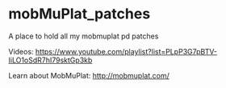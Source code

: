 # mobMuPlat_patches
A place to hold all my mobmuplat pd patches

Videos:
https://www.youtube.com/playlist?list=PLpP3G7pBTV-IiLO1oSdR7hI79sktGp3kb

Learn about MobMuPlat:
http://mobmuplat.com/
